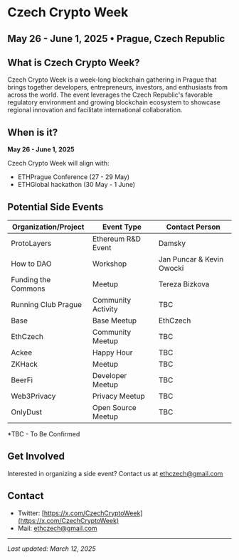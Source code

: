 # Czech Crypto Week
## May 26 - June 1, 2025 • Prague, Czech Republic

## What is Czech Crypto Week?
Czech Crypto Week is a week-long blockchain gathering in Prague that brings together developers, entrepreneurs, investors, and enthusiasts from across the world. The event leverages the Czech Republic's favorable regulatory environment and growing blockchain ecosystem to showcase regional innovation and facilitate international collaboration.

## When is it?
**May 26 - June 1, 2025**

Czech Crypto Week will align with:
* ETHPrague Conference (27 - 29 May)
* ETHGlobal hackathon (30 May - 1 June)

## Potential Side Events

| Organization/Project | Event Type | Contact Person |
|----------------------|------------|----------------|
| ProtoLayers | Ethereum R&D Event | Damsky |
| How to DAO | Workshop | Jan Puncar & Kevin Owocki |
| Funding the Commons | Meetup | Tereza Bizkova |
| Running Club Prague | Community Activity | TBC |
| Base | Base Meetup | EthCzech |
| EthCzech | Community Meetup | TBC |
| Ackee | Happy Hour | TBC |
| ZKHack | Meetup | TBC |
| BeerFi | Developer Meetup | TBC |
| Web3Privacy | Privacy Meetup | TBC |
| OnlyDust | Open Source Meetup | TBC |

*TBC - To Be Confirmed

## Get Involved
Interested in organizing a side event? Contact us at ethczech@gmail.com

## Contact
* Twitter: [https://x.com/CzechCryptoWeek](https://x.com/CzechCryptoWeek)
* Mail: ethczech@gmail.com

---

*Last updated: March 12, 2025*
